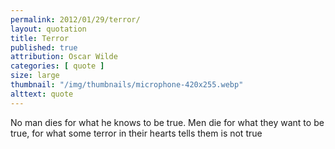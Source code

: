 ```yaml
---
permalink: 2012/01/29/terror/
layout: quotation
title: Terror
published: true 
attribution: Oscar Wilde
categories: [ quote ]
size: large
thumbnail: "/img/thumbnails/microphone-420x255.webp"
alttext: quote
---
```


No man dies for what he knows to be true. Men die for 
what they want to be true, for what some terror in their 
hearts tells them is not true
